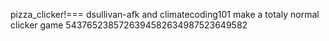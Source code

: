 pizza_clicker!===
dsullivan-afk and climatecoding101
 make a totaly normal clicker game
5437652385726394582634987523649582
